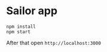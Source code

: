 Sailor app
=====================
`npm install`  
`npm start`  
  
After that open `http://localhost:3000`